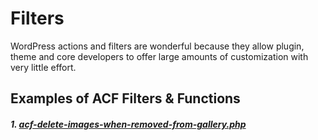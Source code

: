 # Filters

WordPress actions and filters are wonderful because they allow plugin, theme and core developers to offer large amounts of customization with very little effort.

## Examples of ACF Filters & Functions

##### 1. [acf-delete-images-when-removed-from-gallery.php](https://github.com/kipmyk/filters/blob/main/acf-delete-images-when-removed-from-gallery.php)
